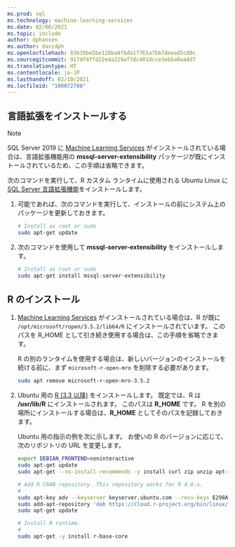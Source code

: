 ```yaml
---
ms.prod: sql
ms.technology: machine-learning-services
ms.date: 02/08/2021
ms.topic: include
author: dphansen
ms.author: davidph
ms.openlocfilehash: 83b39be5be128ba4fbda17765a7b67deead2c80c
ms.sourcegitcommit: 917df4ffd22e4a229af7dc481dcce3ebba0aa4d7
ms.translationtype: HT
ms.contentlocale: ja-JP
ms.lasthandoff: 02/10/2021
ms.locfileid: "100072788"
---
```

## <a name="install-language-extensions"></a>言語拡張をインストールする

> [!NOTE]
> SQL Server 2019 に [Machine Learning Services](../../sql-server-machine-learning-services.md) がインストールされている場合は、言語拡張機能用の **mssql-server-extensibility** パッケージが既にインストールされているため、この手順は省略できます。

次のコマンドを実行して、R カスタム ランタイムに使用される Ubuntu Linux に [SQL Server 言語拡張機能](../../../language-extensions/language-extensions-overview.md)をインストールします。

1. 可能であれば、次のコマンドを実行して、インストールの前にシステム上のパッケージを更新しておきます。

    ```bash
    # Install as root or sudo
    sudo apt-get update
    ```

1. 次のコマンドを使用して **mssql-server-extensibility** をインストールします。

    ```bash
    # Install as root or sudo
    sudo apt-get install mssql-server-extensibility
    ```

## <a name="install-r"></a>R のインストール

1. [Machine Learning Services](../../sql-server-machine-learning-services.md) がインストールされている場合は、R が既に `/opt/microsoft/ropen/3.5.2/lib64/R` にインストールされています。 このパスを R_HOME として引き続き使用する場合は、この手順を省略できます。

    R の別のランタイムを使用する場合は、新しいバージョンのインストールを続ける前に、まず `microsoft-r-open-mro` を削除する必要があります。

    ```bash
    sudo apt remove microsoft-r-open-mro-3.5.2
    ```

1. Ubuntu 用の [R (3.3 以降)](https://www.r-project.org/) をインストールします。 既定では、R は **/usr/lib/R** にインストールされます。 このパスは **R_HOME** です。 R を別の場所にインストールする場合は、**R_HOME** としてそのパスを記録しておきます。

    Ubuntu 用の指示の例を次に示します。 お使いの R のバージョンに応じて、次のリポジトリの URL を変更します。

    ```bash
    export DEBIAN_FRONTEND=noninteractive
    sudo apt-get update
    sudo apt-get --no-install-recommends -y install curl zip unzip apt-transport-https libstdc++6
    
    # Add R CRAN repository. This repository works for R 4.0.x.
    #
    sudo apt-key adv --keyserver keyserver.ubuntu.com --recv-keys E298A3A825C0D65DFD57CBB651716619E084DAB9
    sudo add-apt-repository 'deb https://cloud.r-project.org/bin/linux/ubuntu xenial-cran40/'
    sudo apt-get update
    
    # Install R runtime.
    #
    sudo apt-get -y install r-base-core
    ```
